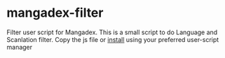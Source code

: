 # mangadex-filter
Filter user script for Mangadex. This is a small script to do Language and Scanlation filter.
Copy the js file or [install](https://github.com/SkullCarverCoder/mangadex-filter/raw/master/mangadex_arrenger.user.js) using your preferred user-script manager
